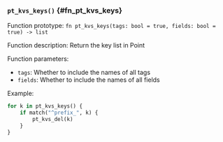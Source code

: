 ### `pt_kvs_keys()` {#fn_pt_kvs_keys}

Function prototype: `fn pt_kvs_keys(tags: bool = true, fields: bool = true) -> list`

Function description: Return the key list in Point

Function parameters:

- `tags`: Whether to include the names of all tags
- `fields`: Whether to include the names of all fields

Example:

```python
for k in pt_kvs_keys() {
    if match("^prefix_", k) {
        pt_kvs_del(k)
    }
}
```

